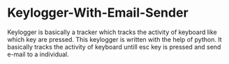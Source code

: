 # Keylogger-With-Email-Sender
Keylogger is basically a tracker which tracks the activity of keyboard like which key are pressed.
This keylogger is written with the help of python. It basically tracks the activity of keyboard untill esc key is pressed and send e-mail to a individual.
